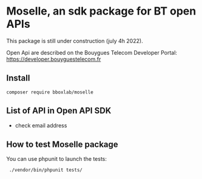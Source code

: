 # Moselle, an sdk package for BT open APIs

This package is still under construction (july 4h 2022).

Open Api are described on the Bouygues Telecom Developer Portal: https://developer.bouyguestelecom.fr

## Install

```
composer require bboxlab/moselle
```

## List of API in Open API SDK

- check email address

## How to test Moselle package

You can use phpunit to launch the tests:

```bash
 ./vendor/bin/phpunit tests/
```
